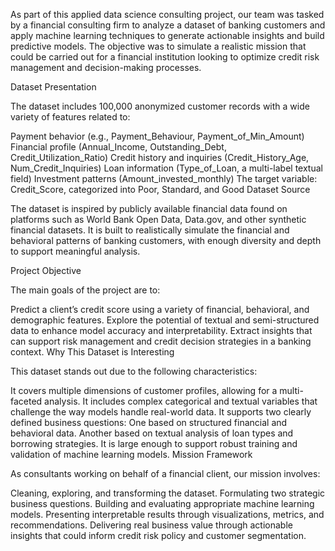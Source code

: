 As part of this applied data science consulting project, our team was tasked by a financial consulting firm to analyze a dataset of banking customers and apply machine learning techniques to generate actionable insights and build predictive models. The objective was to simulate a realistic mission that could be carried out for a financial institution looking to optimize credit risk management and decision-making processes.

Dataset Presentation

The dataset includes 100,000 anonymized customer records with a wide variety of features related to:

Payment behavior (e.g., Payment_Behaviour, Payment_of_Min_Amount)
Financial profile (Annual_Income, Outstanding_Debt, Credit_Utilization_Ratio)
Credit history and inquiries (Credit_History_Age, Num_Credit_Inquiries)
Loan information (Type_of_Loan, a multi-label textual field)
Investment patterns (Amount_invested_monthly)
The target variable: Credit_Score, categorized into Poor, Standard, and Good
Dataset Source

The dataset is inspired by publicly available financial data found on platforms such as World Bank Open Data, Data.gov, and other synthetic financial datasets. It is built to realistically simulate the financial and behavioral patterns of banking customers, with enough diversity and depth to support meaningful analysis.

Project Objective

The main goals of the project are to:

Predict a client’s credit score using a variety of financial, behavioral, and demographic features.
Explore the potential of textual and semi-structured data to enhance model accuracy and interpretability.
Extract insights that can support risk management and credit decision strategies in a banking context.
Why This Dataset is Interesting

This dataset stands out due to the following characteristics:

It covers multiple dimensions of customer profiles, allowing for a multi-faceted analysis.
It includes complex categorical and textual variables that challenge the way models handle real-world data.
It supports two clearly defined business questions:
One based on structured financial and behavioral data.
Another based on textual analysis of loan types and borrowing strategies.
It is large enough to support robust training and validation of machine learning models.
Mission Framework

As consultants working on behalf of a financial client, our mission involves:

Cleaning, exploring, and transforming the dataset.
Formulating two strategic business questions.
Building and evaluating appropriate machine learning models.
Presenting interpretable results through visualizations, metrics, and recommendations.
Delivering real business value through actionable insights that could inform credit risk policy and customer segmentation.
